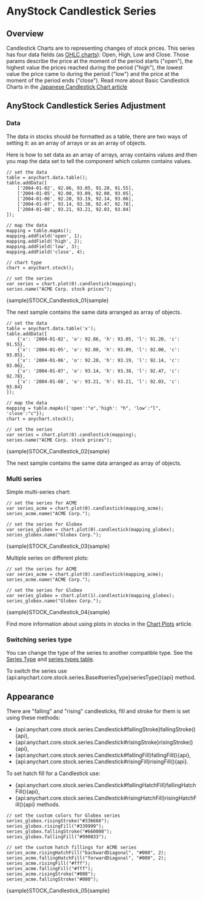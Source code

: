 # AnyStock Candlestick Series

## Overview

Candlestick Charts are to representing changes of stock prices. This series has four data fields (as [OHLC charts](../../Basic_Charts/OHLC_Chart)): Open, High, Low and Close. Those params describe the price at the moment of the period starts ("open"), the highest value the prices reached during the period ("high"), the lowest value the price came to during the period ("low") and the price at the moment of the period ends ("close"). Read more about Basic Candlestick Charts in the [Japanese Candlestick Chart article](../../Basic_Charts/Japanese_Candlestick_Chart)

## AnyStock Candlestick Series Adjustment

### Data

The data in stocks should be formatted as a table, there are two ways of setting it: as an array of arrays or as an array of objects. 

Here is how to set data as an array of arrays, array contains values and then you map the data set to tell the component which column contains values.

```
// set the data
table = anychart.data.table();
table.addData([
    ['2004-01-02', 92.86, 93.05, 91.20, 91.55],
    ['2004-01-05', 92.00, 93.09, 92.00, 93.05],
    ['2004-01-06', 92.20, 93.19, 92.14, 93.06],
    ['2004-01-07', 93.14, 93.38, 92.47, 92.78],
    ['2004-01-08', 93.21, 93.21, 92.03, 93.04]
]);
  
// map the data
mapping = table.mapAs();
mapping.addField('open', 1);
mapping.addField('high', 2);
mapping.addField('low', 3);
mapping.addField('close', 4);

// chart type
chart = anychart.stock();

// set the series
var series = chart.plot(0).candlestick(mapping);
series.name("ACME Corp. stock prices");
```

{sample}STOCK\_Candlestick\_01{sample}

The next sample contains the same data arranged as array of objects.

```
// set the data
table = anychart.data.table('x');
table.addData([
    {'x': '2004-01-02', 'o': 92.86, 'h': 93.05, 'l': 91.20, 'c': 91.55},
    {'x': '2004-01-05', 'o': 92.00, 'h': 93.09, 'l': 92.00, 'c': 93.05},
    {'x': '2004-01-06', 'o': 92.20, 'h': 93.19, 'l': 92.14, 'c': 93.06},
    {'x': '2004-01-07', 'o': 93.14, 'h': 93.38, 'l': 92.47, 'c': 92.78},
    {'x': '2004-01-08', 'o': 93.21, 'h': 93.21, 'l': 92.03, 'c': 93.04}
]);
  
// map the data
mapping = table.mapAs({'open':"o",'high': "h", 'low':"l", 'close':"c"});
chart = anychart.stock();

// set the series
var series = chart.plot(0).candlestick(mapping);
series.name("ACME Corp. stock prices");
```

{sample}STOCK\_Candlestick\_02{sample}

The next sample contains the same data arranged as array of objects.

### Multi series

Simple multi-series chart:

```
// set the series for ACME
var series_acme = chart.plot(0).candlestick(mapping_acme);
series_acme.name("ACME Corp.");

// set the series for Globex
var series_globex = chart.plot(0).candlestick(mapping_globex);
series_globex.name("Globex Corp.");
```

{sample}STOCK\_Candlestick\_03{sample}

Multiple series on different plots:

```
// set the series for ACME
var series_acme = chart.plot(0).candlestick(mapping_acme);
series_acme.name("ACME Corp.");

// set the series for Globex
var series_globex = chart.plot(1).candlestick(mapping_globex);
series_globex.name("Globex Corp.");
```

{sample}STOCK\_Candlestick\_04{sample}

Find more information about using plots in stocks in the [Chart Plots](../Chart_Plots) article.

### Switching series type

You can change the type of the series to another compatible type. See the [Series Type](Series_Type) and [series types table](Supported_Series#list_of_supported_series).

To switch the series use {api:anychart.core.stock.series.Base#seriesType}seriesType(){api} method.

##  Appearance

There are "falling" and "rising" candlesticks, fill and stroke for them is set using these methods:
- {api:anychart.core.stock.series.Candlestick#fallingStroke}fallingStroke(){api},
- {api:anychart.core.stock.series.Candlestick#risingStroke}risingStroke(){api},
- {api:anychart.core.stock.series.Candlestick#fallingFill}fallingFill(){api},
- {api:anychart.core.stock.series.Candlestick#risingFill}risingFill(){api}.

To set hatch fill for a Candlestick use:
- {api:anychart.core.stock.series.Candlestick#fallingHatchFill}fallingHatchFill(){api},
- {api:anychart.core.stock.series.Candlestick#risingHatchFill}risingHatchFill(){api} methods.

```
// set the custom colors for Globex series
series_globex.risingStroke("#336666");
series_globex.risingFill("#339999");
series_globex.fallingStroke("#660000");
series_globex.fallingFill("#990033");

// set the custom hatch fillings for ACME series
series_acme.risingHatchFill("backwardDiagonal", "#000", 2);
series_acme.fallingHatchFill("forwardDiagonal", "#000", 2);
series_acme.risingFill("#fff");
series_acme.fallingFill("#fff");
series_acme.risingStroke("#000");
series_acme.fallingStroke("#000");
```

{sample}STOCK\_Candlestick\_05{sample}